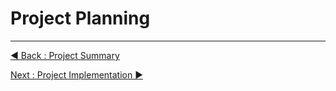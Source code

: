 # Project Planning



















---
[◀ Back : Project Summary](https://github.com/rootReb0rn/iMedic/blob/c82d0b35b06a28637e090ce67944c0855c590fef/Documentation/A_PROJECT_SUMMARY.md)  

[Next : Project Implementation ▶](https://github.com/rootReb0rn/iMedic/blob/c82d0b35b06a28637e090ce67944c0855c590fef/Documentation/C_PROJECT_IMPLEMENTATION.md)